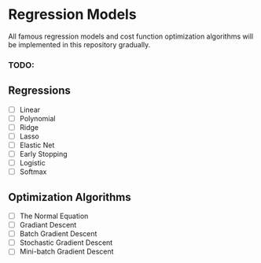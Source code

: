 # Regression Models
All famous regression models and cost function optimization algorithms will be implemented in this repository gradually.
### TODO:
## Regressions
- [ ] Linear
- [ ] Polynomial
- [ ] Ridge
- [ ] Lasso
- [ ] Elastic Net
- [ ] Early Stopping 
- [ ] Logistic
- [ ] Softmax

## Optimization Algorithms
- [ ] The Normal Equation
- [ ] Gradiant Descent
- [ ] Batch Gradient Descent
- [ ] Stochastic Gradient Descent
- [ ] Mini-batch Gradient Descent
